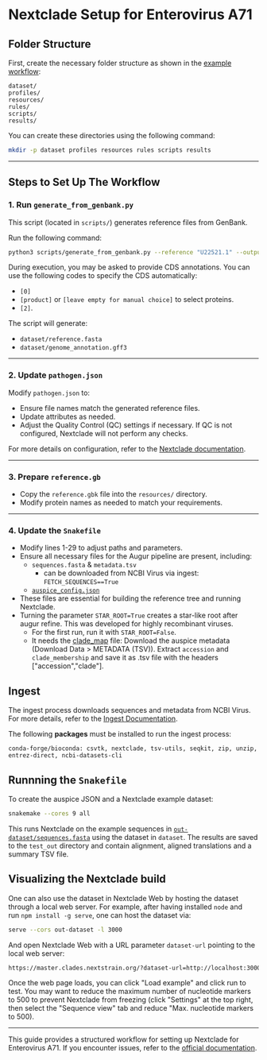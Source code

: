 # Nextclade Setup for Enterovirus A71

## Folder Structure
First, create the necessary folder structure as shown in the [example workflow](https://github.com/nextstrain/nextclade_data/tree/master/docs/example-workflow):

```
dataset/
profiles/
resources/
rules/
scripts/
results/
```

You can create these directories using the following command:
```bash
mkdir -p dataset profiles resources rules scripts results
```

---
## Steps to Set Up The Workflow

### 1. Run `generate_from_genbank.py`
This script (located in `scripts/`) generates reference files from GenBank.

Run the following command:
```bash
python3 scripts/generate_from_genbank.py --reference "U22521.1" --output-dir dataset/
```

During execution, you may be asked to provide CDS annotations. You can use the following codes to specify the CDS automatically:
   - `[0]`
   - `[product]` or `[leave empty for manual choice]` to select proteins.
   - `[2]`.

The script will generate:
- `dataset/reference.fasta`
- `dataset/genome_annotation.gff3`

---
### 2. Update `pathogen.json`
Modify `pathogen.json` to:
- Ensure file names match the generated reference files.
- Update attributes as needed.
- Adjust the Quality Control (QC) settings if necessary. If QC is not configured, Nextclade will not perform any checks.

For more details on configuration, refer to the [Nextclade documentation](https://docs.nextstrain.org/projects/nextclade/en/latest/user/input-files/05-pathogen-config.html).

---
### 3. Prepare `reference.gb`
- Copy the `reference.gbk` file into the `resources/` directory.
- Modify protein names as needed to match your requirements.

---
### 4. Update the `Snakefile`
- Modify lines 1-29 to adjust paths and parameters.
- Ensure all necessary files for the Augur pipeline are present, including:
  - `sequences.fasta` & `metadata.tsv` 
    - can be downloaded from NCBI Virus via ingest: `FETCH_SEQUENCES==True`
  - [`auspice_config.json`](resources/auspice_config.json)
- These files are essential for building the reference tree and running Nextclade.
- Turning the parameter `STAR_ROOT=True` creates a star-like root after augur refine. This was developed for highly recombinant viruses. 
    - For the first run, run it with `STAR_ROOT=False`.
    - It needs the [clade_map](resources/clade_map.tsv) file: Download the auspice metadata (Download Data > METADATA (TSV)). Extract `accession` and `clade_membership` and save it as .tsv file with the headers ["accession","clade"].

## Ingest
The ingest process downloads sequences and metadata from NCBI Virus. For more details, refer to the [Ingest Documentation](ingest/README.md).

The following **packages** must be installed to run the ingest process:
```
conda-forge/bioconda: csvtk, nextclade, tsv-utils, seqkit, zip, unzip, entrez-direct, ncbi-datasets-cli
```

## Runnning the `Snakefile`
To create the auspice JSON and a Nextclade example dataset:
```bash
snakemake --cores 9 all
```
This runs Nextclade on the example sequences in [`out-dataset/sequences.fasta`](out-dataset/sequences.fasta) using the dataset in `dataset`. The results are saved to the `test_out` directory and contain alignment, aligned translations and a summary TSV file.

## Visualizing the Nextclade build

One can also use the dataset in Nextclade Web by hosting the dataset through a local web server. For example, after having installed `node` and run `npm install -g serve`, one can host the dataset via:

```bash
serve --cors out-dataset -l 3000
```

And open Nextclade Web with a URL parameter `dataset-url` pointing to the local web server:

```bash
https://master.clades.nextstrain.org/?dataset-url=http://localhost:3000
```

Once the web page loads, you can click "Load example" and click run to test. You may want to reduce the maximum number of nucleotide markers to 500 to prevent Nextclade from freezing (click "Settings" at the top right, then select the "Sequence view" tab and reduce "Max. nucleotide markers to 500).


---
This guide provides a structured workflow for setting up Nextclade for Enterovirus A71. If you encounter issues, refer to the [official documentation](https://docs.nextstrain.org/projects/nextclade/en/stable/index.html#).